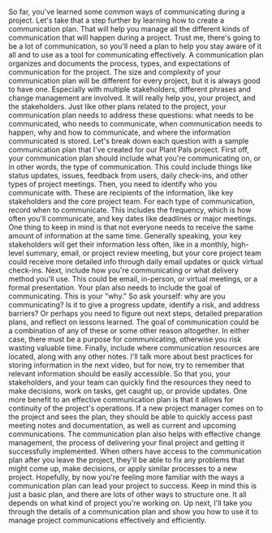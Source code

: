 So far, you've learned some common ways of communicating during a project. Let's
take that a step further by learning how to create a communication plan. That
will help you manage all the different kinds of communication that will happen
during a project. Trust me, there's going to be a lot of communication, so
you'll need a plan to help you stay aware of it all and to use as a tool for
communicating effectively. A communication plan organizes and documents the
process, types, and expectations of communication for the project. The size and
complexity of your communication plan will be different for every project, but
it is always good to have one.  Especially with multiple stakeholders, different
phrases and change management are involved. It will really help you, your
project, and the stakeholders. Just like other plans related to the project,
your communication plan needs to address these questions: what needs to be
communicated, who needs to communicate, when communication needs to happen, why
and how to communicate, and where the information communicated is stored. Let's
break down each question with a sample communication plan that I've created for
our Plant Pals project. First off, your communication plan should include what
you're communicating on, or in other words, the type of communication. This
could include things like status updates, issues, feedback from users, daily
check-ins, and other types of project meetings. Then, you need to identify who
you communicate with. These are recipients of the information, like key
stakeholders and the core project team. For each type of communication, record
when to communicate. This includes the frequency, which is how often you'll
communicate, and key dates like deadlines or major meetings. One thing to keep
in mind is that not everyone needs to receive the same amount of information at
the same time. Generally speaking, your key stakeholders will get their
information less often, like in a monthly, high-level summary, email, or project
review meeting, but your core project team could receive more detailed info
through daily email updates or quick virtual check-ins. Next, include how you're
communicating or what delivery method you'll use. This could be email,
in-person, or virtual meetings, or a formal presentation. Your plan also needs
to include the goal of communicating. This is your "why." So ask yourself: why
are you communicating? Is it to give a progress update, identify a risk, and
address barriers? Or perhaps you need to figure out next steps, detailed
preparation plans, and reflect on lessons learned. The goal of communication
could be a combination of any of these or some other reason altogether. In
either case, there must be a purpose for communicating, otherwise you risk
wasting valuable time. Finally, include where communication resources are
located, along with any other notes. I'll talk more about best practices for
storing information in the next video, but for now, try to remember that
relevant information should be easily accessible. So that you, your
stakeholders, and your team can quickly find the resources they need to make
decisions, work on tasks, get caught up, or provide updates. One more benefit to
an effective communication plan is that it allows for continuity of the
project's operations. If a new project manager comes on to the project and sees
the plan, they should be able to quickly access past meeting notes and
documentation, as well as current and upcoming communications. The communication
plan also helps with effective change management, the process of delivering your
final project and getting it successfully implemented. When others have access
to the communication plan after you leave the project, they'll be able to fix
any problems that might come up, make decisions, or apply similar processes to a
new project. Hopefully, by now you're feeling more familiar with the ways a
communication plan can lead your project to success. Keep in mind this is just a
basic plan, and there are lots of other ways to structure one. It all depends on
what kind of project you're working on. Up next, I'll take you through the
details of a communication plan and show you how to use it to manage project
communications effectively and efficiently.